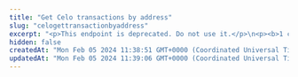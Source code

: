 ```yaml
---
title: "Get Celo transactions by address"
slug: "celogettransactionbyaddress"
excerpt: "<p>This endpoint is deprecated. Do not use it.</p>\n<p><b>1 credit per API call</b></p>\n<p>Get Celo transactions by address. This includes incoming and outgoing transactions for the address.</p>"
hidden: false
createdAt: "Mon Feb 05 2024 11:38:51 GMT+0000 (Coordinated Universal Time)"
updatedAt: "Mon Feb 05 2024 11:39:06 GMT+0000 (Coordinated Universal Time)"
---
```

